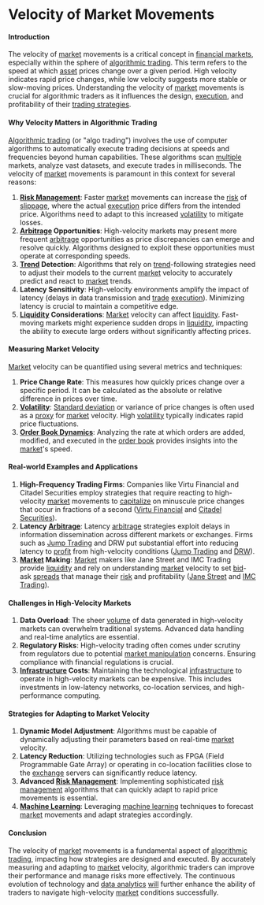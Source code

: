 # Velocity of Market Movements

#### Introduction

The velocity of [market](../m/market.md) movements is a critical concept in [financial markets](../f/financial_market.md), especially within the sphere of [algorithmic trading](../a/algorithmic_trading.md). This term refers to the speed at which [asset](../a/asset.md) prices change over a given period. High velocity indicates rapid price changes, while low velocity suggests more stable or slow-moving prices. Understanding the velocity of [market](../m/market.md) movements is crucial for algorithmic traders as it influences the design, [execution](../e/execution.md), and profitability of their [trading strategies](../t/trading_strategies.md).

#### Why Velocity Matters in Algorithmic Trading

[Algorithmic trading](../a/algorithmic_trading.md) (or "algo trading") involves the use of computer algorithms to automatically execute trading decisions at speeds and frequencies beyond human capabilities. These algorithms scan [multiple](../m/multiple.md) markets, analyze vast datasets, and execute trades in milliseconds. The velocity of [market](../m/market.md) movements is paramount in this context for several reasons:

1. **[Risk Management](../r/risk_management.md)**: Faster [market](../m/market.md) movements can increase the [risk](../r/risk.md) of [slippage](../s/slippage.md), where the actual [execution](../e/execution.md) price differs from the intended price. Algorithms need to adapt to this increased [volatility](../v/volatility.md) to mitigate losses.
2. **[Arbitrage](../a/arbitrage.md) Opportunities**: High-velocity markets may present more frequent [arbitrage](../a/arbitrage.md) opportunities as price discrepancies can emerge and resolve quickly. Algorithms designed to exploit these opportunities must operate at corresponding speeds.
3. **[Trend](../t/trend.md) Detection**: Algorithms that rely on [trend](../t/trend.md)-following strategies need to adjust their models to the current [market](../m/market.md) velocity to accurately predict and react to [market](../m/market.md) trends.
4. **Latency Sensitivity**: High-velocity environments amplify the impact of latency (delays in data transmission and [trade](../t/trade.md) [execution](../e/execution.md)). Minimizing latency is crucial to maintain a competitive edge.
5. **[Liquidity](../l/liquidity.md) Considerations**: [Market](../m/market.md) velocity can affect [liquidity](../l/liquidity.md). Fast-moving markets might experience sudden drops in [liquidity](../l/liquidity.md), impacting the ability to execute large orders without significantly affecting prices.

#### Measuring Market Velocity

[Market](../m/market.md) velocity can be quantified using several metrics and techniques:

1. **Price Change Rate**: This measures how quickly prices change over a specific period. It can be calculated as the absolute or relative difference in prices over time.
2. **[Volatility](../v/volatility.md)**: [Standard deviation](../s/standard_deviation.md) or variance of price changes is often used as a [proxy](../p/proxy.md) for [market](../m/market.md) velocity. High [volatility](../v/volatility.md) typically indicates rapid price fluctuations.
3. **[Order Book Dynamics](../o/order_book_dynamics.md)**: Analyzing the rate at which orders are added, modified, and executed in the [order book](../o/order_book.md) provides insights into the [market](../m/market.md)'s speed.

#### Real-world Examples and Applications

1. **High-Frequency Trading Firms**: Companies like Virtu Financial and Citadel Securities employ strategies that require reacting to high-velocity [market](../m/market.md) movements to [capitalize](../c/capitalize.md) on minuscule price changes that occur in fractions of a second ([Virtu Financial](https://www.virtu.com/) and [Citadel Securities](https://www.citadelsecurities.com/)).
2. **Latency [Arbitrage](../a/arbitrage.md)**: Latency [arbitrage](../a/arbitrage.md) strategies exploit delays in information dissemination across different markets or exchanges. Firms such as [Jump Trading](../j/jump_trading.md) and DRW put substantial effort into reducing latency to [profit](../p/profit.md) from high-velocity conditions ([Jump Trading](https://www.jumptrading.com/) and [DRW](https://drw.com/)).
3. **[Market](../m/market.md) Making**: [Market](../m/market.md) makers like Jane Street and IMC Trading provide [liquidity](../l/liquidity.md) and rely on understanding [market](../m/market.md) velocity to set [bid](../b/bid.md)-ask [spreads](../s/spreads.md) that manage their [risk](../r/risk.md) and profitability ([Jane Street](https://www.janestreet.com/) and [IMC Trading](https://www.imc.com/)).

#### Challenges in High-Velocity Markets

1. **Data Overload**: The sheer [volume](../v/volume.md) of data generated in high-velocity markets can overwhelm traditional systems. Advanced data handling and real-time analytics are essential.
2. **Regulatory Risks**: High-velocity trading often comes under scrutiny from regulators due to potential [market manipulation](../m/market_manipulation.md) concerns. Ensuring compliance with financial regulations is crucial.
3. **[Infrastructure](../i/infrastructure.md) Costs**: Maintaining the technological [infrastructure](../i/infrastructure.md) to operate in high-velocity markets can be expensive. This includes investments in low-latency networks, co-location services, and high-performance computing.

#### Strategies for Adapting to Market Velocity

1. **Dynamic Model Adjustment**: Algorithms must be capable of dynamically adjusting their parameters based on real-time [market](../m/market.md) velocity.
2. **Latency Reduction**: Utilizing technologies such as FPGA (Field Programmable Gate Array) or operating in co-location facilities close to the [exchange](../e/exchange.md) servers can significantly reduce latency.
3. **Advanced [Risk Management](../r/risk_management.md)**: Implementing sophisticated [risk management](../r/risk_management.md) algorithms that can quickly adapt to rapid price movements is essential.
4. **[Machine Learning](../m/machine_learning.md)**: Leveraging [machine learning](../m/machine_learning.md) techniques to forecast [market](../m/market.md) movements and adapt strategies accordingly.

#### Conclusion

The velocity of [market](../m/market.md) movements is a fundamental aspect of [algorithmic trading](../a/algorithmic_trading.md), impacting how strategies are designed and executed. By accurately measuring and adapting to [market](../m/market.md) velocity, algorithmic traders can improve their performance and manage risks more effectively. The continuous evolution of technology and [data analytics](../d/data_analytics.md) [will](../w/will.md) further enhance the ability of traders to navigate high-velocity [market](../m/market.md) conditions successfully.
